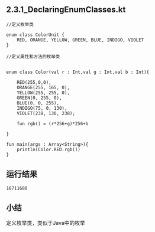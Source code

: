 ## 2.3.1_DeclaringEnumClasses.kt

```
//定义枚举类

enum class ColorUnit {
    RED, ORANGE, YELLOW, GREEN, BLUE, INDIGO, VIOLET
}

//定义属性和方法的枚举类


enum class Color(val r : Int,val g : Int,val b : Int){
    
    RED(255,0,0),
    ORANGE(255, 165, 0),
	YELLOW(255, 255, 0), 
    GREEN(0, 255, 0), 
    BLUE(0, 0, 255),
	INDIGO(75, 0, 130), 
    VIOLET(238, 130, 238);
    
    fun rgb() = (r*256+g)*256+b
    
}

fun main(args : Array<String>){
    println(Color.RED.rgb())
}

```

## 运行结果

```
16711680
```

## 小结

定义枚举类，类似于Java中的枚举